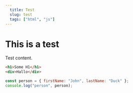 ```yaml
---
  title: Test
  slug: test
  tags: ["html", "js"]
---
```


# This is a test

Test content.

```html
<h1>Some H1</h1>
<div>Hallo</div>
```

```js
const person = { firstName: "John", lastName: "Duck" };
console.log("person", person);
```
